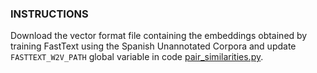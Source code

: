 ### INSTRUCTIONS
Download the vector format file containing the embeddings obtained by training FastText using the Spanish Unannotated Corpora and update `FASTTEXT_W2V_PATH` global variable in code [pair_similarities.py](https://github.com/martagraciavalles/Aprenentatge-autom-tic-i-la-viol-ncia-sexual-a-espanya/blob/main/cases_classification/pair_similarities.py).<br><br>

